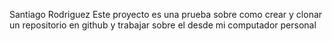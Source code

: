 Santiago Rodriguez
 Este proyecto es una prueba sobre como crear y clonar un repositorio en github y trabajar sobre el desde mi computador personal
